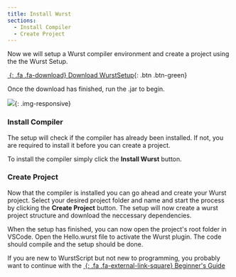 ```yaml
---
title: Install Wurst
sections:
  - Install Compiler
  - Create Project
---
```


Now we will setup a Wurst compiler environment and create a project using the the Wurst Setup.

[*&nbsp;*{: .fa .fa-download} Download WurstSetup](http://peeeq.de/hudson/job/Wurst/lastSuccessfulBuild/artifact/downloads/WurstSetup.jar){: .btn .btn-green}

Once the download has finished, run the .jar to begin.

![](/WurstDocs/assets/images/setup/WurstSetup.png){: .img-responsive}

### Install Compiler

The setup will check if the compiler has already been installed. If not, you are required to install it
before you can create a project.

To install the compiler simply click the **Install Wurst** button.

### Create Project

Now that the compiler is installed you can go ahead and create your Wurst project.
Select your desired project folder and name and start the process by clicking the **Create Project** button.
The setup will now create a wurst project structure and download the neccessary dependencies.

When the setup has finished, you can now open the project's root folder in VSCode.
Open the Hello.wurst file to activate the Wurst plugin. The code should compile and the setup should be done.

If you are new to WurstScript but not new to programming, you probably want to continue with the [*&nbsp;*{: .fa .fa-external-link-square} Beginner's Guide](tutorials/wurstbeginner.html)


